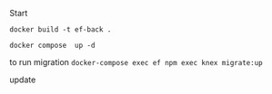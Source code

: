 
Start 

`docker build -t ef-back . `

`docker compose  up -d `

to run migration `docker-compose exec ef npm exec knex migrate:up`

update

